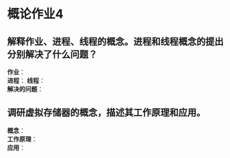 # 概论作业4
## 解释作业、进程、线程的概念。进程和线程概念的提出分别解决了什么问题？
**作业**：  
**进程**：
**线程**：  
**解决的问题**：  
## 调研虚拟存储器的概念，描述其工作原理和应用。
**概念**：  
**工作原理**：  
**应用**：  
